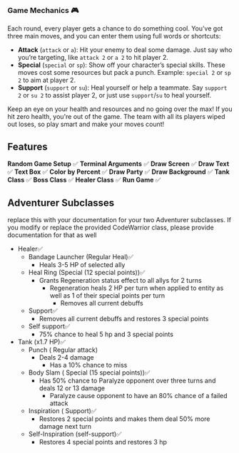 ### Game Mechanics 🎮

Each round, every player gets a chance to do something cool. You’ve got three main moves, and you can enter them using full words or shortcuts:

- **Attack** (`attack` or `a`): Hit your enemy to deal some damage. Just say who you’re targeting, like `attack 2` or `a 2` to hit player 2.
- **Special** (`special` or `sp`): Show off your character’s special skills. These moves cost some resources but pack a punch. Example: `special 2` or `sp 2` to aim at player 2.
- **Support** (`support` or `su`): Heal yourself or help a teammate. Say `support 2` or `su 2` to assist player 2, or just use `support`/`su` to heal yourself.

Keep an eye on your health and resources and no going over the max! If you hit zero health, you're out of the game. The team with all its players wiped out loses, so play smart and make your moves count!


## Features
**Random Game Setup** ✅
**Terminal Arguments** ✅
**Draw Screen** ✅
**Draw Text** ✅
**Text Box** ✅
**Color by Percent** ✅
**Draw Party** ✅
**Draw Background** ✅
**Tank Class** ✅
**Boss Class** ✅
**Healer Class** ✅
**Run Game** ✅



## Adventurer Subclasses

replace this with your documentation for your two Adventurer subclasses. If you modify or replace the provided CodeWarrior class, please provide documentation for that as well

- Healer✅
  - Bandage Launcher (Regular Heal)✅
     - Heals 3-5 HP of selected ally
  - Heal Ring (Special (12 special points))✅
     - Grants Regeneration status effect to all allys for 2 turns
        - Regeneration heals 2 HP per turn when applied to entity as well as 1 of their special points per turn
          - Removes all current debuffs
  - Support✅
    - Removes all current debuffs and restores 3 special points
  - Self support✅
    - 75% chance to heal 5 hp and 3 special points
- Tank (x1.7 HP)✅
  - Punch ( Regular attack)
    - Deals 2-4 damage
      - Has a 10% chance to miss
  - Body Slam ( Special (15 special points))✅
    - Has 50% chance to Paralyze opponent over three turns and deals 12 or 13 damage
        - Paralyze cause opponent to have an 80% chance of a failed attack
  - Inspiration ( Support)✅
    - Restores 2 special points and makes them deal 50% more damage next turn
  - Self-Inspiration (self-support)✅
    - Restores 4 special points and restores 3 hp
